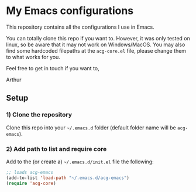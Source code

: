 # My Emacs configurations

This repository contains all the configurations I use in Emacs.

You can totally clone this repo if you want to. However, it was only tested on linux, so be
aware that it may not work on Windows/MacOS. You may also find some hardcoded filepaths at the
`acg-core.el` file, please change them to what works for you.

Feel free to get in touch if you want to,

Arthur

## Setup

### 1) Clone the repository

Clone this repo into your `~/.emacs.d` folder (default folder name will be
`acg-emacs`).

### 2) Add path to list and require core

Add to the (or create a) `~/.emacs.d/init.el` file the following:

```lisp
;; loads acg-emacs
(add-to-list 'load-path "~/.emacs.d/acg-emacs")
(require 'acg-core)
```
